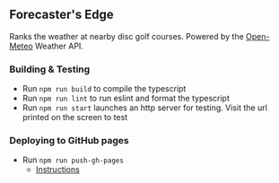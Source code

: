 ## Forecaster's Edge

Ranks the weather at nearby disc golf courses. Powered by the [Open-Meteo](https://open-meteo.com/) Weather API.

### Building & Testing

- Run `npm run build` to compile the typescript  
- Run `npm run lint` to run eslint and format the typescript    
- Run `npm run start` launches an http server for testing. Visit the url printed on the screen to test  

### Deploying to GitHub pages

- Run `npm run push-gh-pages`
  - [Instructions](https://gist.github.com/OleksiyRudenko/7e94aa2d18927e0c5e65b2b5a1c0e375)

